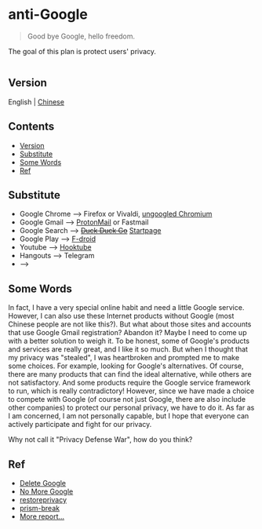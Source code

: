 # anti-Google

> Good bye Google, hello freedom.

The goal of this plan is protect users' privacy.


![]()

## Version

English | [Chinese](https://github.com/i0Ek3/deG/blob/master/README_cn.md?1538876440461)


## Contents

* [Version](#version)
* [Substitute](#substitute)
* [Some Words](#some-words)
* [Ref](#ref)


## Substitute

- Google Chrome --> Firefox or Vivaldi, [ungoogled Chromium](https://github.com/Eloston/ungoogled-chromium)
- Google Gmail --> [ProtonMail](https://protonmail.com/) or Fastmail
- Google Search --> ~~[Duck Duck Go](https://duckduckgo.com/)~~ [Startpage](https://www.startpage.com)
- Google Play --> [F-droid](https://f-droid.org/en/)
- Youtube --> [Hooktube](https://hooktube.com/)
- Hangouts --> Telegram
- --> []()


## Some Words


In fact, I have a very special online habit and need a little Google service. However, I can also use these Internet products without Google (most Chinese people are not like this?). But what about those sites and accounts that use Google Gmail registration? Abandon it? Maybe I need to come up with a better solution to weigh it. To be honest, some of Google's products and services are really great, and I like it so much. But when I thought that my privacy was "stealed", I was heartbroken and prompted me to make some choices. For example, looking for Google's alternatives. Of course, there are many products that can find the ideal alternative, while others are not satisfactory. And some products require the Google service framework to run, which is really contradictory! However, since we have made a choice to compete with Google (of course not just Google, there are also include other companies) to protect our personal privacy, we have to do it. As far as I am concerned, I am not personally capable, but I hope that everyone can actively participate and fight for our privacy. 

Why not call it "Privacy Defense War", how do you think? 



## Ref

- [Delete Google](https://restoreprivacy.com/delete-google/)
- [No More Google](https://nomoregoogle.com/?ref=appinn)
- [restoreprivacy](https://restoreprivacy.com/)
- [prism-break](https://prism-break.org/en/)
- [More report...](https://github.com/i0Ek3/deG/blob/master/report.md)

